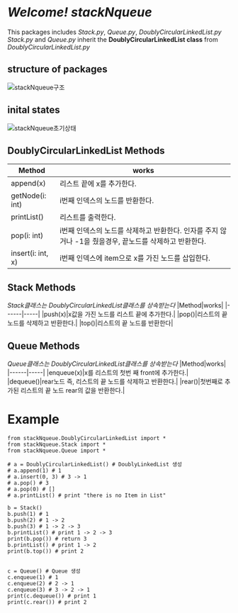 # *Welcome! stackNqueue*
This packages includes *Stack.py*, *Queue.py*, *DoublyCircularLinkedList.py*
*Stack.py* and *Queue.py* inherit the **DoublyCircularLinkedList class** from *DoublyCircularLinkedList.py*

## **structure of packages**
![stackNqueue구조](https://github.com/dudasdaily/stackNqueue/assets/66531025/e5165028-ab00-49b1-b488-899d5a27f96b)

## **inital states**
![stackNqueue초기상태](https://github.com/dudasdaily/stackNqueue/assets/66531025/24080ce2-1e27-4000-8f0e-b3dfb68b50e1)


## **DoublyCircularLinkedList Methods**
|Method|works|
|------|-----|
|append(x)|리스트 끝에 x를 추가한다.|
|getNode(i: int)| i번째 인덱스의 노드를 반환한다.|
|printList()|리스트를 출력한다.|
|pop(i: int)|i번째 인덱스의 노드를 삭제하고 반환한다. 인자를 주지 않거나 -1을 줬을경우, 끝노드를 삭제하고 반환한다.|
|insert(i: int, x)|i번째 인덱스에 item으로 x를 가진 노드를 삽입한다.|

## **Stack Methods**
*Stack클래스는 DoublyCircularLinkedList클래스를 상속받는다*
|Method|works|
|------|-----|
|push(x)|x값을 가진 노드를 리스트 끝에 추가한다.|
|pop()|리스트의 끝 노드를 삭제하고 반환한다.|
|top()|리스트의 끝 노드를 반환한다|

## **Queue Methods**
*Queue클래스는 DoublyCircularLinkedList클래스를 상속받는다*
|Method|works|
|------|-----|
|enqueue(x)|x를 리스트의 첫번 째 front에 추가한다.|
|dequeue()|rear노드 즉, 리스트의 끝 노드를 삭제하고 반환한다.|
|rear()|첫번째로 추가된 리스트의 끝 노드 rear의 값을 반환한다.|

# **Example**
~~~
from stackNqueue.DoublyCircularLinkedList import *
from stackNqueue.Stack import *
from stackNqueue.Queue import *

# a = DoublyCircularLinkedList() # DoublyLinkedList 생성
# a.append(1) # 1
# a.insert(0, 3) # 3 -> 1
# a.pop() # 3
# a.pop(0) # []
# a.printList() # print "there is no Item in List"

b = Stack()
b.push(1) # 1
b.push(2) # 1 -> 2
b.push(3) # 1 -> 2 -> 3
b.printList() # print 1 -> 2 -> 3
print(b.pop()) # return 3
b.printList() # print 1 -> 2
print(b.top()) # print 2


c = Queue() # Queue 생성
c.enqueue(1) # 1
c.enqueue(2) # 2 -> 1
c.enqueue(3) # 3 -> 2 -> 1
print(c.dequeue()) # print 1
print(c.rear()) # print 2
~~~
